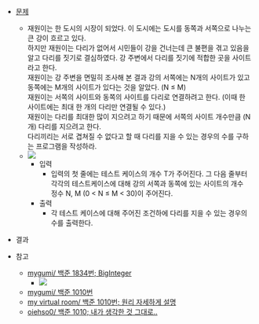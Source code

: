 - [문제](https://www.acmicpc.net/problem/1010)
  - 재원이는 한 도시의 시장이 되었다. 이 도시에는 도시를 동쪽과 서쪽으로 나누는 큰 강이 흐르고 있다.   
  하지만 재원이는 다리가 없어서 시민들이 강을 건너는데 큰 불편을 겪고 있음을 알고 다리를 짓기로 결심하였다. 강 주변에서 다리를 짓기에 적합한 곳을 사이트라고 한다.    
  재원이는 강 주변을 면밀히 조사해 본 결과 강의 서쪽에는 N개의 사이트가 있고 동쪽에는 M개의 사이트가 있다는 것을 알았다. (N ≤ M)    
  재원이는 서쪽의 사이트와 동쪽의 사이트를 다리로 연결하려고 한다. (이때 한 사이트에는 최대 한 개의 다리만 연결될 수 있다.)    
  재원이는 다리를 최대한 많이 지으려고 하기 때문에 서쪽의 사이트 개수만큼 (N개) 다리를 지으려고 한다.    
  다리끼리는 서로 겹쳐질 수 없다고 할 때 다리를 지을 수 있는 경우의 수를 구하는 프로그램을 작성하라.
  - ![](https://www.acmicpc.net/upload/201003/pic1.JPG)
    - 입력
      - 입력의 첫 줄에는 테스트 케이스의 개수 T가 주어진다. 그 다음 줄부터 각각의 테스트케이스에 대해 강의 서쪽과 동쪽에 있는 사이트의 개수 정수 N, M (0 < N ≤ M < 30)이 주어진다.
    - 출력
      - 각 테스트 케이스에 대해 주어진 조건하에 다리를 지을 수 있는 경우의 수를 출력한다.


- 결과


- 참고
  - [mygumi/ 백준 1834번; BigInteger](https://mygumi.tistory.com/29)
    - ![](https://t1.daumcdn.net/cfile/tistory/2678F23D578DD54315)
  - [mygumi/ 백준 1010번](https://mygumi.tistory.com/37)
  - [my virtual room/ 백준 1010번; 원리 자세하게 설명](https://blog.naver.com/hwasub1115/221191566949)
  - [oiehso0/ 백준 1010; 내가 생각한 것 그대로..](https://oiehso0.tistory.com/entry/1010DP-백준-다리놓기)
